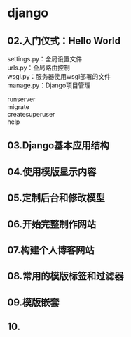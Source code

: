 # django

## 02.入门仪式：Hello World
settings.py：全局设置文件  
urls.py：全局路由控制  
wsgi.py：服务器使用wsgi部署的文件  
manage.py：Django项目管理  

runserver  
migrate  
createsuperuser  
help  

## 03.Django基本应用结构

## 04.使用模版显示内容

## 05.定制后台和修改模型

## 06.开始完整制作网站

## 07.构建个人博客网站

## 08.常用的模版标签和过滤器

## 09.模版嵌套

## 10.